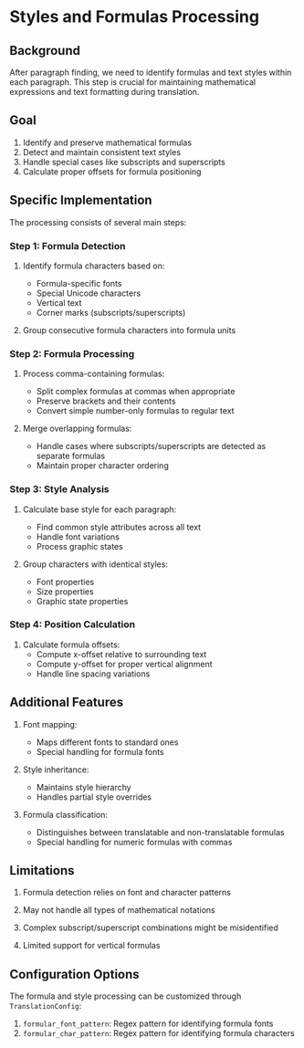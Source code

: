 # Styles and Formulas Processing

## Background

After paragraph finding, we need to identify formulas and text styles within each paragraph. This step is crucial for maintaining mathematical expressions and text formatting during translation.

## Goal

1. Identify and preserve mathematical formulas
2. Detect and maintain consistent text styles
3. Handle special cases like subscripts and superscripts
4. Calculate proper offsets for formula positioning

## Specific Implementation

The processing consists of several main steps:

### Step 1: Formula Detection

1. Identify formula characters based on:
   - Formula-specific fonts
   - Special Unicode characters
   - Vertical text
   - Corner marks (subscripts/superscripts)

2. Group consecutive formula characters into formula units

### Step 2: Formula Processing

1. Process comma-containing formulas:
   - Split complex formulas at commas when appropriate
   - Preserve brackets and their contents
   - Convert simple number-only formulas to regular text

2. Merge overlapping formulas:
   - Handle cases where subscripts/superscripts are detected as separate formulas
   - Maintain proper character ordering

### Step 3: Style Analysis

1. Calculate base style for each paragraph:
   - Find common style attributes across all text
   - Handle font variations
   - Process graphic states

2. Group characters with identical styles:
   - Font properties
   - Size properties
   - Graphic state properties

### Step 4: Position Calculation

1. Calculate formula offsets:
   - Compute x-offset relative to surrounding text
   - Compute y-offset for proper vertical alignment
   - Handle line spacing variations

## Additional Features

1. Font mapping:
   - Maps different fonts to standard ones
   - Special handling for formula fonts

2. Style inheritance:
   - Maintains style hierarchy
   - Handles partial style overrides

3. Formula classification:
   - Distinguishes between translatable and non-translatable formulas
   - Special handling for numeric formulas with commas

## Limitations

1. Formula detection relies on font and character patterns

2. May not handle all types of mathematical notations

3. Complex subscript/superscript combinations might be misidentified

4. Limited support for vertical formulas

## Configuration Options

The formula and style processing can be customized through `TranslationConfig`:

1. `formular_font_pattern`: Regex pattern for identifying formula fonts
2. `formular_char_pattern`: Regex pattern for identifying formula characters 